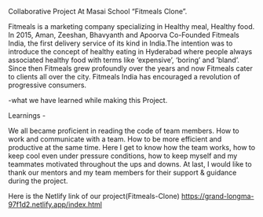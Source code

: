 
Collaborative Project At Masai School “Fitmeals Clone”.

Fitmeals is a marketing company specializing in Healthy meal, Healthy food. In 2015, Aman, Zeeshan, Bhavyanth and Apoorva Co-Founded Fitmeals India, the first delivery service of its kind in India.The intention was to introduce the concept of healthy eating in Hyderabad where people always associated healthy food with terms like ‘expensive’, ‘boring’ and ’bland’. Since then Fitmeals grew profoundly over the years and now Fitmeals cater to clients all over the city. Fitmeals India has encouraged a revolution of progressive consumers.

-what we have learned while making this Project.

Learnings -

We all became proficient in reading the code of team members.
How to work and communicate with a team.
How to be more efficient and productive at the same time.
Here I get to know how the team works, how to keep cool even under pressure conditions, how to keep myself and my teammates motivated throughout the ups and downs.
At last, I would like to thank our mentors and my team members for their support & guidance during the project.

Here is the Netlify link of our project(Fitmeals-Clone)
https://grand-longma-97f1d2.netlify.app/index.html 